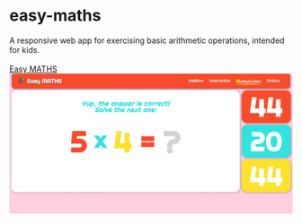 # easy-maths
A responsive web app for exercising basic arithmetic operations, intended for kids.
<br><br>
<a href="https://dobarbrend.github.io/easy-maths/" target="_blank">Easy MATHS</a>
<img src="https://github.com/DobarBREND/easy-maths/blob/main/easy_maths_master.png" alt="Easy MATHS">


